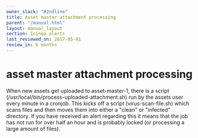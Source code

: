 ```yaml
---
owner_slack: "#2ndline"
title: Asset master attachment processing
parent: "/manual.html"
layout: manual_layout
section: Icinga alerts
last_reviewed_on: 2017-05-01
review_in: 6 months
---
```


# asset master attachment processing

When new assets get uploaded to asset-master-1, there is a script
(/usr/local/bin/process-uploaded-attachment.sh) run by the assets user
every minute in a cronjob. This kicks off a script (virus-scan-file.sh)
which scans files and then moves them into either a "clean" or
"infected" directory. If you have received an alert regarding this it
means that the job has not run for over half an hour and is probably
locked (or processing a large amount of files).
